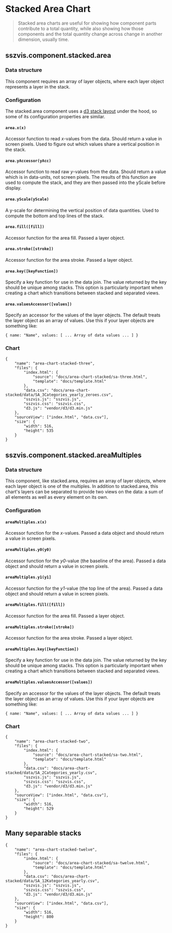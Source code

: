 # Stacked Area Chart

> Stacked area charts are useful for showing how component parts contribute to a total quantity, while also showing how those components and the total quantity change across change in another dimension, usually time.

## sszvis.component.stacked.area

### Data structure

This component requires an array of layer objects, where each layer object represents a layer in the stack.

### Configuration

The stacked.area component uses a [d3 stack layout](https://github.com/mbostock/d3/wiki/Stack-Layout) under the hood, so some of its configuration properties are similar.

#### `area.x(x)`

Accessor function to read *x*-values from the data. Should return a value in screen pixels. Used to figure out which values share a vertical position in the stack.

#### `area.yAccessor(yAcc)`

Accessor function to read raw *y*-values from the data. Should return a value which is in data-units, not screen pixels. The results of this function are used to compute the stack, and they are then passed into the yScale before display.

#### `area.yScale(yScale)`

A y-scale for determining the vertical position of data quantities. Used to compute the bottom and top lines of the stack.

#### `area.fill([fill])`

Accessor function for the area fill. Passed a layer object.

#### `area.stroke([stroke])`

Accessor function for the area stroke. Passed a layer object.

#### `area.key([keyFunction])`

Specify a key function for use in the data join. The value returned by the key should be unique among stacks. This option is particularly important when creating a chart which transitions between stacked and separated views.

#### `area.valuesAccessor([values])`

Specify an accessor for the values of the layer objects. The default treats the layer object as an array of values. Use this if your layer objects are something like:

```code
{ name: "Name", values: [ ... Array of data values ... ] }
```


### Chart

```project
{
    "name": "area-chart-stacked-three",
    "files": {
        "index.html": {
            "source": "docs/area-chart-stacked/sa-three.html",
            "template": "docs/template.html"
        },
        "data.csv": "docs/area-chart-stacked/data/SA_3Categories_yearly_zeroes.csv",
        "sszvis.js": "sszvis.js",
        "sszvis.css": "sszvis.css",
        "d3.js": "vendor/d3/d3.min.js"
    },
    "sourceView": ["index.html", "data.csv"],
    "size": {
        "width": 516,
        "height": 535
    }
}
```

## sszvis.component.stacked.areaMultiples

### Data structure

This component, like stacked.area, requires an array of layer objects, where each layer object is one of the multiples. In addition to stacked.area, this chart's layers can be separated to provide two views on the data: a sum of all elements as well as every element on its own.

### Configuration

#### `areaMultiples.x(x)`

Accessor function for the *x*-values. Passed a data object and should return a value in screen pixels.

#### `areaMultiples.y0(y0)`

Accessor function for the *y0*-value (the baseline of the area). Passed a data object and should return a value in screen pixels.

#### `areaMultiples.y1(y1]`

Accessor function for the *y1*-value (the top line of the area). Passed a data object and should return a value in screen pixels.

#### `areaMultiples.fill([fill])`

Accessor function for the area fill. Passed a layer object.

#### `areaMultiples.stroke([stroke])`

Accessor function for the area stroke. Passed a layer object.

#### `areaMultiples.key([keyFunction])`

Specify a key function for use in the data join. The value returned by the key should be unique among stacks. This option is particularly important when creating a chart which transitions between stacked and separated views.

#### `areaMultiples.valuesAccessor([values])`

Specify an accessor for the values of the layer objects. The default treats the layer object as an array of values. Use this if your layer objects are something like:

```code
{ name: "Name", values: [ ... Array of data values ... ] }
```


### Chart

```project
{
    "name": "area-chart-stacked-two",
    "files": {
        "index.html": {
            "source": "docs/area-chart-stacked/sa-two.html",
            "template": "docs/template.html"
        },
        "data.csv": "docs/area-chart-stacked/data/SA_2Categories_yearly.csv",
        "sszvis.js": "sszvis.js",
        "sszvis.css": "sszvis.css",
        "d3.js": "vendor/d3/d3.min.js"
    },
    "sourceView": ["index.html", "data.csv"],
    "size": {
        "width": 516,
        "height": 529
    }
}
```

## Many separable stacks

```project
{
    "name": "area-chart-stacked-twelve",
    "files": {
        "index.html": {
            "source": "docs/area-chart-stacked/sa-twelve.html",
            "template": "docs/template.html"
        },
        "data.csv": "docs/area-chart-stacked/data/SA_12Kategories_yearly.csv",
        "sszvis.js": "sszvis.js",
        "sszvis.css": "sszvis.css",
        "d3.js": "vendor/d3/d3.min.js"
    },
    "sourceView": ["index.html", "data.csv"],
    "size": {
        "width": 516,
        "height": 800
    }
}
```
